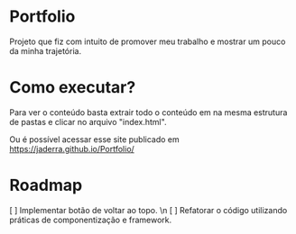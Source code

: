 # Portfolio

Projeto que fiz com intuito de promover meu trabalho e mostrar um pouco da minha trajetória.

# Como executar?
Para ver o conteúdo basta extrair todo o conteúdo em na mesma estrutura de pastas e clicar no arquivo "index.html".

Ou é possível acessar esse site publicado em https://jaderra.github.io/Portfolio/

# Roadmap
[ ] Implementar botão de voltar ao topo. \n
[ ] Refatorar o código utilizando práticas de componentização e framework.

